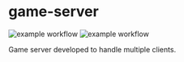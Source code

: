 # game-server

![example workflow](https://github.com/DigVijayWa/life-server/actions/workflows/build.yml/badge.svg)
![example workflow](https://github.com/DigVijayWa/life-server/actions/workflows/integration.yml/badge.svg)

Game server developed to handle multiple clients.
